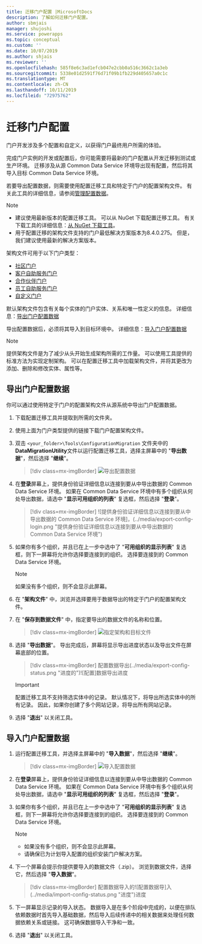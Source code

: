 ```yaml
---
title: 迁移门户配置 |MicrosoftDocs
description: 了解如何迁移门户配置。
author: sbmjais
manager: shujoshi
ms.service: powerapps
ms.topic: conceptual
ms.custom: ''
ms.date: 10/07/2019
ms.author: shjais
ms.reviewer: ''
ms.openlocfilehash: 585f8e6c3ad1efcb047e2cbb0a516c3662c1a3eb
ms.sourcegitcommit: 5338e01d2591f76d71f09b1fb229d405657a0c1c
ms.translationtype: MT
ms.contentlocale: zh-CN
ms.lasthandoff: 10/11/2019
ms.locfileid: "72975762"
---
```

# <a name="migrate-portal-configuration"></a>迁移门户配置

门户开发涉及多个配置和自定义，以获得门户最终用户所需的体验。

完成门户实例的开发或配置后，你可能需要将最新的门户配置从开发迁移到测试或生产环境。 迁移涉及从源 Common Data Service 环境导出现有配置，然后将其导入目标 Common Data Service 环境。

若要导出配置数据，则需要使用配置迁移工具和特定于门户的配置架构文件。 有关此工具的详细信息，请参阅[管理配置数据](https://docs.microsoft.com/dynamics365/customer-engagement/admin/manage-configuration-data)。

> [!NOTE]
> - 建议使用最新版本的配置迁移工具。 可以从 NuGet 下载配置迁移工具。 有关下载工具的详细信息：[从 NuGet 下载工具](https://docs.microsoft.com/en-us/dynamics365/customer-engagement/developer/download-tools-nuget)。
> - 用于配置迁移的架构文件支持的门户最低解决方案版本为8.4.0.275。 但是，我们建议使用最新的解决方案版本。

架构文件可用于以下门户类型：
- [社区门户](https://go.microsoft.com/fwlink/p/?linkid=2019704)
- [客户自助服务门户](https://go.microsoft.com/fwlink/p/?linkid=2019705)
- [合作伙伴门户](https://go.microsoft.com/fwlink/p/?linkid=2019803)
- [员工自助服务门户](https://go.microsoft.com/fwlink/p/?linkid=2019802)
- [自定义门户](https://go.microsoft.com/fwlink/p/?linkid=2019804)

默认架构文件包含有关每个实体的门户实体、关系和唯一性定义的信息。 详细信息：[导出门户配置数据](#export-portal-configuration-data)

导出配置数据后，必须将其导入到目标环境中。 详细信息：[导入门户配置数据](#import-portal-configuration-data)

> [!NOTE]
> 提供架构文件是为了减少从头开始生成架构所需的工作量。 可以使用工具提供的标准方法为实现定制架构。 可以在配置迁移工具中加载架构文件，并将其更改为添加、删除和修改实体、属性等。

## <a name="export-portal-configuration-data"></a>导出门户配置数据

你可以通过使用特定于门户的配置架构文件从源系统中导出门户配置数据。

1.  下载配置迁移工具并提取到所需的文件夹。

2.  使用上面为门户类型提供的链接下载门户配置架构文件。

3.  双击 `<your_folder>\Tools\ConfigurationMigration` 文件夹中的**DataMigrationUtility**文件以运行配置迁移工具，选择主屏幕中的 "**导出数据**"，然后选择 "**继续**"。
    
    > [!div class=mx-imgBorder]
    > ![导出配置数据](../media/export-config-data.png "导出配置数据")

4.  在**登录**屏幕上，提供身份验证详细信息以连接到要从中导出数据的 Common Data Service 环境。 如果在 Common Data Service 环境中有多个组织从何处导出数据，请选中 "**显示可用组织的列表**" 复选框，然后选择 "**登录**"。

    > [!div class=mx-imgBorder]
    > ![提供身份验证详细信息以连接到要从中导出数据的 Common Data Service 环境]，(../media/export-config-login.png "提供身份验证详细信息以连接到要从中导出数据的 Common Data Service 环境")

5.  如果你有多个组织，并且已在上一步中选中了 "**可用组织的显示列表**" 复选框，则下一屏幕将允许你选择要连接到的组织。 选择要连接到的 Common Data Service 环境。 

    > [!NOTE]
    > 如果没有多个组织，则不会显示此屏幕。

6.  在 "**架构文件**" 中，浏览并选择要用于数据导出的特定于门户的配置架构文件。

7.  在 "**保存到数据文件**" 中，指定要导出的数据文件的名称和位置。

    > [!div class=mx-imgBorder]
    > ![指定架构和目标文件](../media/export-config-file-name.png "指定架构和目标文件")

8.  选择 "**导出数据**"。 导出完成后，屏幕将显示导出进度状态以及导出文件在屏幕底部的位置。

    > [!div class=mx-imgBorder]
    > 配置数据导出(../media/export-config-status.png "进度的")![配置]数据导出进度

    > [!IMPORTANT]
    > 配置迁移工具不支持筛选实体中的记录。 默认情况下，将导出所选实体中的所有记录。 因此，如果你创建了多个网站记录，将导出所有网站记录。

9.  选择 "**退出**" 以关闭工具。

## <a name="import-portal-configuration-data"></a>导入门户配置数据

1.  运行配置迁移工具，并选择主屏幕中的 "**导入数据**"，然后选择 "**继续**"。

    > [!div class=mx-imgBorder]
    > ![导入配置数据](../media/import-config-data.png "导入配置数据")

2.  在**登录**屏幕上，提供身份验证详细信息以连接到要从中导出数据的 Common Data Service 环境。 如果在 Common Data Service 环境中有多个组织从何处导出数据，请选中 "**显示可用组织的列表**" 复选框，然后选择 "**登录**"。

3.  如果你有多个组织，并且已在上一步中选中了 "**可用组织的显示列表**" 复选框，则下一屏幕将允许你选择要连接到的组织。 选择要连接到的 Common Data Service 环境。 

    > [!NOTE]
    > - 如果没有多个组织，则不会显示此屏幕。
    > - 请确保已为计划导入配置的组织安装门户解决方案。

4.  下一个屏幕会提示你提供要导入的数据文件（.zip）。 浏览到数据文件，选择它，然后选择 "**导入数据**"。 

    > [!div class=mx-imgBorder]
    > 配置数据导入的![配置数据导]入(../media/import-config-status.png "进度")进度

5.  下一屏幕显示记录的导入状态。 数据导入是在多个阶段中完成的，以便在排队依赖数据时首先导入基础数据，然后导入后续传递中的相关数据来处理任何数据依赖关系或链接。 这可确保数据导入干净和一致。 

6.  选择 "**退出**" 以关闭工具。 
